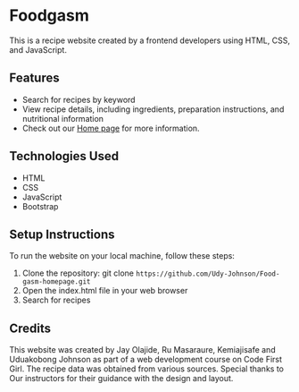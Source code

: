 # Foodgasm

This is a recipe website created by a frontend developers using HTML, CSS, and JavaScript.

## Features

- Search for recipes by keyword
- View recipe details, including ingredients, preparation instructions, and nutritional information
- Check out our [Home page](https://udy-johnson.github.io/Food-gasm-homepage/) for more information.

## Technologies Used

- HTML
- CSS
- JavaScript
- Bootstrap

## Setup Instructions

To run the website on your local machine, follow these steps:

1. Clone the repository: git clone `https://github.com/Udy-Johnson/Food-gasm-homepage.git`
2. Open the index.html file in your web browser
3. Search for recipes


## Credits

This website was created by Jay Olajide, Ru Masaraure, Kemiajisafe and Uduakobong Johnson as part of a web development course on Code First Girl. The recipe data was obtained from various sources. Special thanks to Our instructors for their guidance with the design and layout.
